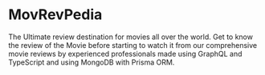 # MovRevPedia
The Ultimate review destination for movies all over the world. Get to know the review of the Movie before starting to watch it from our comprehensive movie reviews by experienced professionals made using GraphQL and TypeScript and using MongoDB with Prisma ORM.
